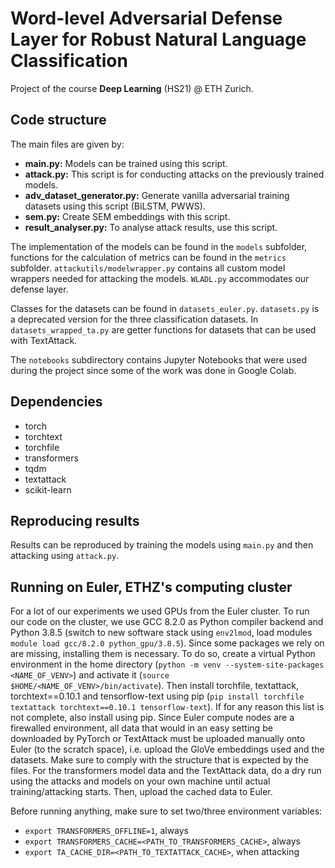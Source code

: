 # Word-level Adversarial Defense Layer for Robust Natural Language Classification
Project of the course __Deep Learning__ (HS21) @ ETH Zurich.

## Code structure
The main files are given by:
- **main.py:** Models can be trained using this script.
- **attack.py:** This script is for conducting attacks on the previously trained models.
- **adv_dataset_generator.py:** Generate vanilla adversarial training datasets using this script (BiLSTM, PWWS).
- **sem.py:** Create SEM embeddings with this script.
- **result_analyser.py:** To analyse attack results, use this script.

The implementation of the models can be found in the `models` subfolder, functions for the calculation of metrics can be found in the `metrics` subfolder. `attackutils/modelwrapper.py` contains all custom model wrappers needed for attacking the models. `WLADL.py` accommodates our defense layer.

Classes for the datasets can be found in `datasets_euler.py`. `datasets.py` is a deprecated version for the three classification datasets. In `datasets_wrapped_ta.py` are getter functions for datasets that can be used with TextAttack.

The `notebooks` subdirectory contains Jupyter Notebooks that were used during the project since some of the work was done in Google Colab.

## Dependencies
- torch
- torchtext
- torchfile
- transformers
- tqdm
- textattack
- scikit-learn

## Reproducing results
Results can be reproduced by training the models using `main.py` and then attacking using `attack.py`.

## Running on Euler, ETHZ's computing cluster
For a lot of our experiments we used GPUs from the Euler cluster. To run our code on the cluster, we use GCC 8.2.0 as Python compiler backend and Python 3.8.5 (switch to new software stack using `env2lmod`, load modules `module load gcc/8.2.0 python_gpu/3.8.5`). Since some packages we rely on are missing, installing them is necessary. To do so, create a virtual Python environment in the home directory (`python -m venv --system-site-packages <NAME_OF_VENV>`) and activate it (`source $HOME/<NAME_OF_VENV>/bin/activate`). Then install torchfile, textattack, torchtext==0.10.1 and tensorflow-text using pip (`pip install torchfile textattack torchtext==0.10.1 tensorflow-text`). If for any reason this list is not complete, also install using pip. Since Euler compute nodes are a firewalled environment, all data that would in an easy setting be downloaded by PyTorch or TextAttack must be uploaded manually onto Euler (to the scratch space), i.e. upload the GloVe embeddings used and the datasets. Make sure to comply with the structure that is expected by the files. For the transformers model data and the TextAttack data, do a dry run using the attacks and models on your own machine until actual training/attacking starts. Then, upload the cached data to Euler.

Before running anything, make sure to set two/three environment variables:
- `export TRANSFORMERS_OFFLINE=1`, always
- `export TRANSFORMERS_CACHE=<PATH_TO_TRANSFORMERS_CACHE>`, always
- `export TA_CACHE_DIR=<PATH_TO_TEXTATTACK_CACHE>`, when attacking

